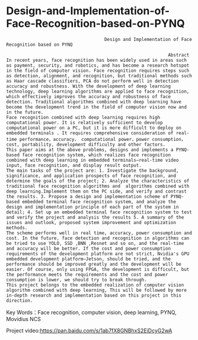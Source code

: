# Design-and-Implementation-of-Face-Recognition-based-on-PYNQ
                                         Design and Implementation of Face Recognition based on PYNQ 
                                                                 
                                                                 Abstract 
    In recent years, face recognition has been widely used in areas such as payment, security, and robotics, and has become a research hotspot in the field of computer vision. Face recognition requires steps such as detection, alignment, and recognition, but traditional methods such as Haar cascade classifiers, PCA do not perform well in detection accuracy and robustness. With the development of deep learning technology, deep learning algorithms are applied to face recognition, which effectively improves the accuracy and robustness of face detection. Traditional algorithms combined with deep learning have become the development trend in the field of computer vision now and in the future. 
    Face recognition combined with deep learning requires high computational power. It is relatively sufficient to develop computational power on a PC, but it is more difficult to deploy on embedded terminals . It requires comprehensive consideration of real-time performance，accuracy， computational power，power consumption，cost, portability, development difficulty and other factors. 
    This paper aims at the above problems, designs and implements a PYNQ-based face recognition system, which realizes face recognition combined with deep learning in embedded terminals—real-time video input, face recognition, and display result output. 
    The main tasks of the project are: 1. Investigate the background, significance, and application prospects of face recognition, and determine the goals of the project; 2. Analyze the characteristics of traditional face recognition algorithms and  algorithms combined with deep learning.Implement them on the PC side, and verify and contrast the results. 3. Propose a design and implementation scheme of PYNQ-based embedded terminal face recognition system, and analyze the design and implementation principle of each part of the system in detail; 4. Set up an embedded terminal face recognition system to test and verify the project and analysis the results 5. A summary of the issues and outlook, proposed system improvement and optimization methods. 
    The scheme performs well in real time, accuracy, power consumption and cost. In the future, face detection and recognition in algorithms can be tried to use YOLO, SSD ,BNN ,Resnet and so on, and the real-time and accuracy will be better. If the cost and power consumption requirements of the development platform are not strict, Nvidia's GPU embedded development platform—Jetson, should be tried, and the performance should be improved greatly and the development will be easier. Of course, only using FPGA, the development is difficult, but the performance meets the requirements and the cost and power consumption is lower, we should try to break through. 
    This project belongs to the embedded realization of computer vision algorithm combined with deep learning, This will be followed by more in-depth research and implementation based on this project in this direction. 
 
Key Words：Face recognition, computer vision, deep learning, PYNQ, Movidius NCS 


Project video:https://pan.baidu.com/s/1ab7fX8GNBhxS2EiDcyG2wA
